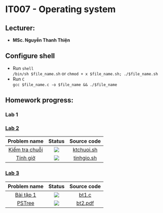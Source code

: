 # IT007 - Operating system
## Lecturer:
- **MSc. Nguyễn Thanh Thiện**    

## Configure shell  
- Run `shell`   
`/bin/sh $file_name.sh` or `chmod + x $file_name.sh; ./$file_name.sh`     
- Run `C`    
`gcc $file_name.c -o $file_name && ./$file_name`
## Homework progress:   
### Lab 1
### [Lab 2](https://github.com/ngctnnnn/IT007/tree/main/Lab02/Homework)     
| Problem name | Status | Source code |
|:---:|:---:|:--:|
| [Kiểm tra chuỗi](https://github.com/ngctnnnn/IT007/tree/main/Lab02/Homework) | ![](https://img.shields.io/badge/-Accepted-brightgreen) | [ktchuoi.sh](https://github.com/ngctnnnn/IT007/blob/main/Lab02/Homework/ktchuoi.sh) |
| [Tính giờ](https://github.com/ngctnnnn/IT007/tree/main/Lab02/Homework) | ![](https://img.shields.io/badge/-Accepted-brightgreen) | [tinhgio.sh](https://github.com/ngctnnnn/IT007/blob/main/Lab02/Homework/tinhgio.sh) |
### [Lab 3](https://github.com/ngctnnnn/IT007-Operating-System/tree/main/Lab03/Homework)
| Problem name | Status | Source code |
|:---:|:---:|:--:|
| [Bài tập 1](https://github.com/ngctnnnn/IT007-Operating-System/tree/main/Lab03/Homework) | ![](https://img.shields.io/badge/-Accepted-brightgreen) | [bt1.c](https://github.com/ngctnnnn/IT007-Operating-System/blob/main/Lab03/Homework/bt1.c) |
| [PSTree](https://github.com/ngctnnnn/IT007-Operating-System/tree/main/Lab03/Homework) | ![](https://img.shields.io/badge/-Accepted-brightgreen) | [bt2.pdf](https://github.com/ngctnnnn/IT007-Operating-System/blob/main/Lab03/Homework/bt2.pdf) |
